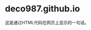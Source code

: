 # deco987.github.io
<!DOCTYPE html>
<html lang="zh-CN">
<head>
    <meta charset="UTF-8">
    <meta name="viewport" content="width=device-width, initial-scale=1.0">
    <title>显示一句话</title>
</head>
<body>
    <p>这是通过HTML代码在网页上显示的一句话。</p>
</body>
</html>
